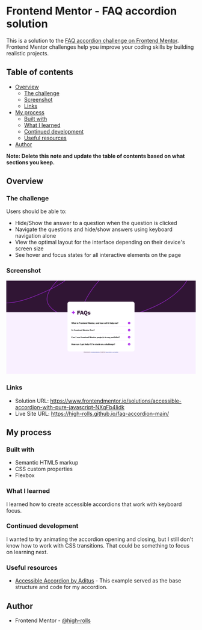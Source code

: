 # Frontend Mentor - FAQ accordion solution

This is a solution to the [FAQ accordion challenge on Frontend Mentor](https://www.frontendmentor.io/challenges/faq-accordion-wyfFdeBwBz). Frontend Mentor challenges help you improve your coding skills by building realistic projects. 

## Table of contents

- [Overview](#overview)
  - [The challenge](#the-challenge)
  - [Screenshot](#screenshot)
  - [Links](#links)
- [My process](#my-process)
  - [Built with](#built-with)
  - [What I learned](#what-i-learned)
  - [Continued development](#continued-development)
  - [Useful resources](#useful-resources)
- [Author](#author)

**Note: Delete this note and update the table of contents based on what sections you keep.**

## Overview

### The challenge

Users should be able to:

- Hide/Show the answer to a question when the question is clicked
- Navigate the questions and hide/show answers using keyboard navigation alone
- View the optimal layout for the interface depending on their device's screen size
- See hover and focus states for all interactive elements on the page

### Screenshot

![](./assets/images/screenshot.png)


### Links

- Solution URL: https://www.frontendmentor.io/solutions/accessible-accordion-with-pure-javascript-NXqFb4lidk
- Live Site URL: https://high-rolls.github.io/faq-accordion-main/

## My process

### Built with

- Semantic HTML5 markup
- CSS custom properties
- Flexbox

### What I learned

I learned how to create accessible accordions that work with keyboard focus.

### Continued development

I wanted to try animating the accordion opening and closing, but I still don't know how to work with CSS transitions. That could be something to focus on learning next.

### Useful resources

- [Accessible Accordion by Aditus](https://www.aditus.io/patterns/accordion/) - This example served as the base structure and code for my accordion.

## Author

- Frontend Mentor - [@high-rolls](https://www.frontendmentor.io/profile/high-rolls)